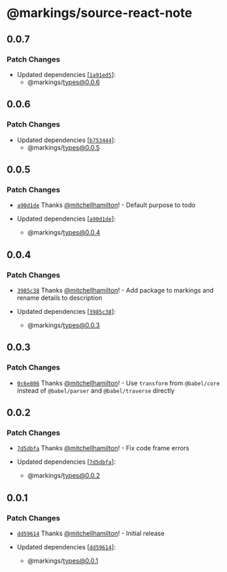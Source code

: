 # @markings/source-react-note

## 0.0.7

### Patch Changes

- Updated dependencies [[`1a91ed5`](https://github.com/Thinkmill/markings/commit/1a91ed542432d652ba2f8f56c26226f9840cd5ed)]:
  - @markings/types@0.0.6

## 0.0.6

### Patch Changes

- Updated dependencies [[`b753444`](https://github.com/Thinkmill/markings/commit/b753444c8d0c16fd5be18dfa57fbe40ca294ac11)]:
  - @markings/types@0.0.5

## 0.0.5

### Patch Changes

- [`a90d1de`](https://github.com/Thinkmill/markings/commit/a90d1de4e0b1ae0177b1c9dac8629bfece351faa) Thanks [@mitchellhamilton](https://github.com/mitchellhamilton)! - Default purpose to todo

- Updated dependencies [[`a90d1de`](https://github.com/Thinkmill/markings/commit/a90d1de4e0b1ae0177b1c9dac8629bfece351faa)]:
  - @markings/types@0.0.4

## 0.0.4

### Patch Changes

- [`3985c38`](https://github.com/Thinkmill/markings/commit/3985c38bbfead32d7aa6559ca07205621ba3ec2f) Thanks [@mitchellhamilton](https://github.com/mitchellhamilton)! - Add package to markings and rename details to description

- Updated dependencies [[`3985c38`](https://github.com/Thinkmill/markings/commit/3985c38bbfead32d7aa6559ca07205621ba3ec2f)]:
  - @markings/types@0.0.3

## 0.0.3

### Patch Changes

- [`0c6e806`](https://github.com/Thinkmill/markings/commit/0c6e80673dd9149842a659c5160001d1f7cf972a) Thanks [@mitchellhamilton](https://github.com/mitchellhamilton)! - Use `transform` from `@babel/core` instead of `@babel/parser` and `@babel/traverse` directly

## 0.0.2

### Patch Changes

- [`7d5dbfa`](https://github.com/Thinkmill/markings/commit/7d5dbfa6b57b6ce7166f6cc2efca457e66db9dca) Thanks [@mitchellhamilton](https://github.com/mitchellhamilton)! - Fix code frame errors

- Updated dependencies [[`7d5dbfa`](https://github.com/Thinkmill/markings/commit/7d5dbfa6b57b6ce7166f6cc2efca457e66db9dca)]:
  - @markings/types@0.0.2

## 0.0.1

### Patch Changes

- [`dd59614`](https://github.com/Thinkmill/markings/commit/dd596143b68ded17301aafb4301a5b2718ae8272) Thanks [@mitchellhamilton](https://github.com/mitchellhamilton)! - Initial release

- Updated dependencies [[`dd59614`](https://github.com/Thinkmill/markings/commit/dd596143b68ded17301aafb4301a5b2718ae8272)]:
  - @markings/types@0.0.1
